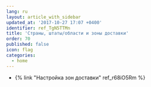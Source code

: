 ```yaml
---
lang: ru
layout: article_with_sidebar
updated_at: '2017-10-27 17:07 +0400'
identifier: ref_TgN5TTMn
title: 'Страны, штаты/области и зоны доставки'
order: 70
published: false
icon: flag
categories:
  - home
---
```


*   {% link "Настройка зон доставки" ref_r68iO5Rm %}
